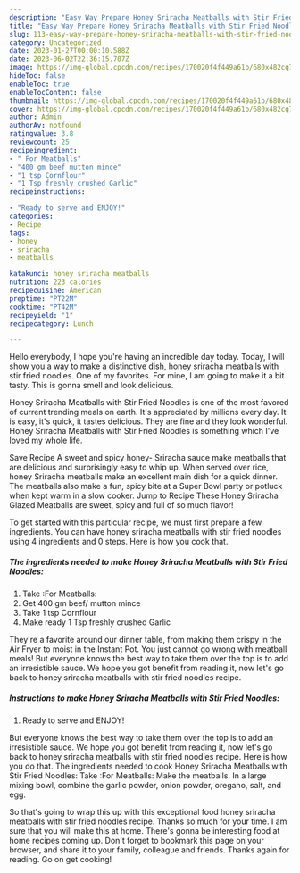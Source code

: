 ```yaml
---
description: "Easy Way Prepare Honey Sriracha Meatballs with Stir Fried Noodles yang Delicious"
title: "Easy Way Prepare Honey Sriracha Meatballs with Stir Fried Noodles yang Delicious"
slug: 113-easy-way-prepare-honey-sriracha-meatballs-with-stir-fried-noodles-yang-delicious
category: Uncategorized
date: 2023-01-27T00:00:10.588Z
date: 2023-06-02T22:36:15.707Z
image: https://img-global.cpcdn.com/recipes/170020f4f449a61b/680x482cq70/honey-sriracha-meatballs-with-stir-fried-noodles-recipe-main-photo.jpg
hideToc: false
enableToc: true
enableTocContent: false
thumbnail: https://img-global.cpcdn.com/recipes/170020f4f449a61b/680x482cq70/honey-sriracha-meatballs-with-stir-fried-noodles-recipe-main-photo.jpg
cover: https://img-global.cpcdn.com/recipes/170020f4f449a61b/680x482cq70/honey-sriracha-meatballs-with-stir-fried-noodles-recipe-main-photo.jpg
author: Admin
authorAv: notfound
ratingvalue: 3.8
reviewcount: 25
recipeingredient:
- " For Meatballs"
- "400 gm beef mutton mince"
- "1 tsp Cornflour"
- "1 Tsp freshly crushed Garlic"
recipeinstructions:

- "Ready to serve and ENJOY!"
categories:
- Recipe
tags:
- honey
- sriracha
- meatballs

katakunci: honey sriracha meatballs 
nutrition: 223 calories
recipecuisine: American
preptime: "PT22M"
cooktime: "PT42M"
recipeyield: "1"
recipecategory: Lunch

---
```



Hello everybody, I hope you're having an incredible day today. Today, I will show you a way to make a distinctive dish, honey sriracha meatballs with stir fried noodles. One of my favorites. For mine, I am going to make it a bit tasty. This is gonna smell and look delicious.

Honey Sriracha Meatballs with Stir Fried Noodles is one of the most favored of current trending meals on earth. It's appreciated by millions every day. It is easy, it's quick, it tastes delicious. They are fine and they look wonderful. Honey Sriracha Meatballs with Stir Fried Noodles is something which I've loved my whole life.

Save Recipe A sweet and spicy honey- Sriracha sauce make meatballs that are delicious and surprisingly easy to whip up. When served over rice, honey Sriracha meatballs make an excellent main dish for a quick dinner. The meatballs also make a fun, spicy bite at a Super Bowl party or potluck when kept warm in a slow cooker. Jump to Recipe These Honey Sriracha Glazed Meatballs are sweet, spicy and full of so much flavor!


To get started with this particular recipe, we must first prepare a few ingredients. You can have honey sriracha meatballs with stir fried noodles using 4 ingredients and 0 steps. Here is how you cook that.

<!--inarticleads1-->

##### The ingredients needed to make Honey Sriracha Meatballs with Stir Fried Noodles:

1. Take  :For Meatballs:
1. Get 400 gm beef/ mutton mince
1. Take 1 tsp Cornflour
1. Make ready 1 Tsp freshly crushed Garlic


They&#39;re a favorite around our dinner table, from making them crispy in the Air Fryer to moist in the Instant Pot. You just cannot go wrong with meatball meals! But everyone knows the best way to take them over the top is to add an irresistible sauce. We hope you got benefit from reading it, now let&#39;s go back to honey sriracha meatballs with stir fried noodles recipe. 

<!--inarticleads2-->

##### Instructions to make Honey Sriracha Meatballs with Stir Fried Noodles:


1. Ready to serve and ENJOY!

But everyone knows the best way to take them over the top is to add an irresistible sauce. We hope you got benefit from reading it, now let&#39;s go back to honey sriracha meatballs with stir fried noodles recipe. Here is how you do that. The ingredients needed to cook Honey Sriracha Meatballs with Stir Fried Noodles: Take :For Meatballs: Make the meatballs. In a large mixing bowl, combine the garlic powder, onion powder, oregano, salt, and egg. 

So that's going to wrap this up with this exceptional food honey sriracha meatballs with stir fried noodles recipe. Thanks so much for your time. I am sure that you will make this at home. There's gonna be interesting food at home recipes coming up. Don't forget to bookmark this page on your browser, and share it to your family, colleague and friends. Thanks again for reading. Go on get cooking!
